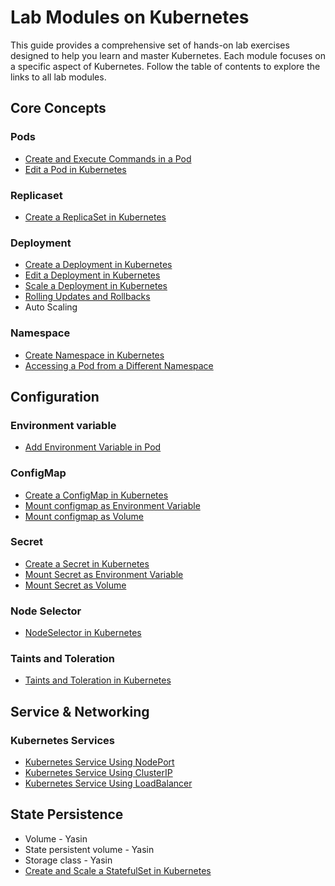 # Lab Modules on Kubernetes

This guide provides a comprehensive set of hands-on lab exercises designed to help you learn and master Kubernetes. Each module focuses on a specific aspect of Kubernetes. Follow the table of contents to explore the links to all lab modules.



## **Core Concepts**

### Pods
- [Create and Execute Commands in a Pod](https://github.com/Minhaz00/K8s-lab/tree/Minhaz/Lab%20-%20Create%20and%20exec%20a%20pod)
- [Edit a Pod in Kubernetes](https://github.com/Minhaz00/K8s-lab/tree/Minhaz/Lab%20-%20Editing%20a%20kubernetes%20pod)

### Replicaset
- [Create a ReplicaSet in Kubernetes](https://github.com/Minhaz00/K8s-lab/tree/fazlul/Lab%20-%20Creating%20a%20replicaset)


### Deployment

- [Create a Deployment in Kubernetes](https://github.com/Minhaz00/K8s-lab/tree/Minhaz/Lab%20-%20Create%20a%20deployment)
- [Edit a Deployment in Kubernetes](https://github.com/Minhaz00/K8s-lab/tree/Minhaz/Lab%20-%20Editing%20deployment)
- [Scale a Deployment in Kubernetes](https://github.com/Minhaz00/K8s-lab/tree/Minhaz/Lab%20-%20Scale%20a%20deployment)
- [Rolling Updates and Rollbacks](https://github.com/Minhaz00/K8s-lab/tree/fazlul/Lab%20-%20Rolling%20Updates%20and%20Rollbacks)
- Auto Scaling

### Namespace

- [Create Namespace in Kubernetes](https://github.com/Minhaz00/K8s-lab/tree/nabil-branch/Lab-NameSpace-Created)
- [Accessing a Pod from a Different Namespace](https://github.com/Minhaz00/K8s-lab/tree/nabil-branch/Lab-Namespace-Accessed)






## **Configuration**

### Environment variable
- [Add Environment Variable in Pod](https://github.com/Minhaz00/K8s-lab/tree/Minhaz/Lab%20-%20Add%20env%20to%20pod)

### ConfigMap
- [Create a ConfigMap in Kubernetes](https://github.com/Minhaz00/K8s-lab/tree/Minhaz/Lab%20-%20Create%20configmap)
- [Mount configmap as Environment Variable](https://github.com/Minhaz00/K8s-lab/tree/Minhaz/Lab%20-%20Mount%20configmap%20as%20env)
- [Mount configmap as Volume](https://github.com/Minhaz00/K8s-lab/tree/Minhaz/Lab%20-%20Mount%20configmap%20as%20volume)

### Secret
- [Create a Secret in Kubernetes]()
- [Mount Secret as Environment Variable]()
- [Mount Secret as Volume]()

### Node Selector
- [NodeSelector in  Kubernetes](https://github.com/Minhaz00/K8s-lab/tree/fazlul/Lab-%20Node%20Selector)

### Taints and Toleration
- [Taints and Toleration in Kubernetes](https://github.com/Minhaz00/K8s-lab/tree/fazlul/Lab%20-%20Taints%20and%20Tolerations)







## **Service & Networking**

### Kubernetes Services
- [Kubernetes Service Using NodePort](https://github.com/Minhaz00/K8s-lab/tree/nabil-branch/Lab-NodePort)
- [Kubernetes Service Using ClusterIP](https://github.com/Minhaz00/K8s-lab/tree/nabil-branch/Lab-ClusterIP)
- [Kubernetes Service Using LoadBalancer](https://github.com/Minhaz00/K8s-lab/tree/nabil-branch/Lab-LoadBalancer)


## **State Persistence**
- Volume - Yasin
- State persistent volume - Yasin
- Storage class - Yasin
- [Create and Scale a StatefulSet in Kubernetes](https://github.com/Minhaz00/K8s-lab/tree/Minhaz/Lab%20-%20Create%20and%20scale%20StatefulSet)



